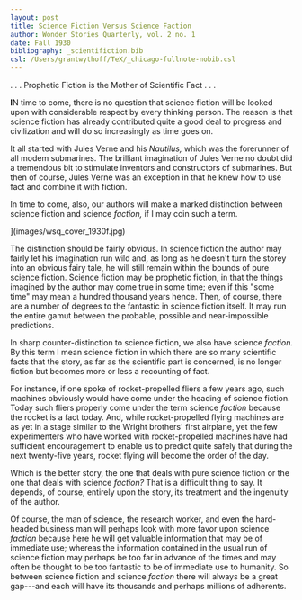 ```yaml
---
layout: post
title: Science Fiction Versus Science Faction
author: Wonder Stories Quarterly, vol. 2 no. 1
date: Fall 1930
bibliography: _scientifiction.bib
csl: /Users/grantwythoff/TeX/_chicago-fullnote-nobib.csl
---
```


. . . Prophetic Fiction is the Mother of Scientific Fact . . . 

**I**N time to come, there is no question that science fiction will be looked upon with considerable respect by every thinking person. The reason is that science fiction has already contributed quite a good deal to progress and civilization and will do so increasingly as time goes on.

It all started with Jules Verne and his *Nautilus,* which was the forerunner of all modem submarines. The brilliant imagination of Jules Verne no doubt did a tremendous bit to stimulate inventors and constructors of submarines. But then of course, Jules Verne was an exception in that he knew how to use fact and combine it with fiction.

In time to come, also, our authors will make a marked distinction between science fiction and science *faction,* if I may coin such a term.

](images/wsq_cover_1930f.jpg)

The distinction should be fairly obvious. In science fiction the author may fairly let his imagination run wild and, as long as he doesn't turn the storey into an obvious fairy tale, he will still remain within the bounds of pure science fiction. Science fiction may be prophetic fiction, in that the things imagined by the author may come true in some time; even if this "some time" may mean a hundred thousand years hence. Then, of course, there are a number of degrees to the fantastic in science fiction itself. It may run the entire gamut between the probable, possible and near-impossible predictions.

In sharp counter-distinction to science fiction, we also have science *faction.* By this term I mean science fiction in which there are so many scientific facts that the story, as far as the scientific part is concerned, is no longer fiction but becomes more or less a recounting of fact.

For instance, if one spoke of rocket-propelled fliers a few years ago, such machines obviously would have come under the heading of science fiction. Today such fliers properly come under the term science *faction* because the rocket is a fact today. And, while rocket-propelled flying machines are as yet in a stage similar to the Wright brothers' first airplane, yet the few experimenters who have worked with rocket-propelled machines have had sufficient encouragement to enable us to predict quite safely that during the next twenty-five years, rocket flying will become the order of the day.

Which is the better story, the one that deals with pure science fiction or the one that deals with science *faction?* That is a difficult thing to say. It depends, of course, entirely upon the story, its treatment and the ingenuity of the author.

Of course, the man of science, the research worker, and even the hard-headed business man will perhaps look with more favor upon science *faction* because here he will get valuable information that may be of immediate use; whereas the information contained in the usual run of science fiction may perhaps be too far in advance of the times and may often be thought to be too fantastic to be of immediate use to humanity. So between science fiction and science *faction* there will always be a great gap---and each will have its thousands and perhaps millions of adherents.